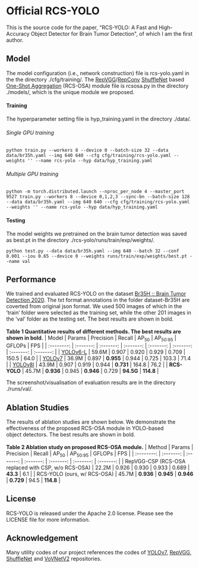 # Official RCS-YOLO
This is the source code for the paper, "RCS-YOLO: A Fast and High-Accuracy Object Detector for Brain Tumor Detection", of which I am the first author.

## Model
The model configuration (i.e., network construction) file is rcs-yolo.yaml in the the directory ./cfg/training/. The [RepVGG](https://openaccess.thecvf.com/content/CVPR2021/papers/Ding_RepVGG_Making_VGG-Style_ConvNets_Great_Again_CVPR_2021_paper.pdf)/[RepConv](https://arxiv.org/pdf/2207.02696.pdf) [ShuffleNet](https://openaccess.thecvf.com/content_ECCV_2018/papers/Ningning_Light-weight_CNN_Architecture_ECCV_2018_paper.pdf) based [One-Shot Aggregation](https://openaccess.thecvf.com/content_CVPR_2020/papers/Lee_CenterMask_Real-Time_Anchor-Free_Instance_Segmentation_CVPR_2020_paper.pdf) (RCS-OSA) module file is rcsosa.py in the directory ./models/, which is the unique module we proposed.

#### Training

The hyperparameter setting file is hyp_training.yaml in the directory ./data/.

###### Single GPU training
```
python train.py --workers 8 --device 0 --batch-size 32 --data data/br35h.yaml --img 640 640 --cfg cfg/training/rcs-yolo.yaml --weights '' --name rcs-yolo --hyp data/hyp_training.yaml
```

###### Multiple GPU training
```
python -m torch.distributed.launch --nproc_per_node 4 --master_port 9527 train.py --workers 8 --device 0,1,2,3 --sync-bn --batch-size 128 --data data/br35h.yaml --img 640 640 --cfg cfg/training/rcs-yolo.yaml --weights '' --name rcs-yolo --hyp data/hyp_training.yaml
```

#### Testing

The model weights we pretrained on the brain tumor detection was saved as best.pt in the directory ./rcs-yolo/runs/train/exp/weights/.
```
python test.py --data data/br35h.yaml --img 640 --batch 32 --conf 0.001 --iou 0.65 --device 0 --weights runs/train/exp/weights/best.pt --name val
```

## Performance
We trained and evaluated RCS-YOLO on the dataset [Br35H :: Brain Tumor Detection 2020](https://www.kaggle.com/datasets/ahmedhamada0/brain-tumor-detection). The txt format annotations in the folder dataset-Br35H are coverted from original json format. We used 500 images of which in the ’train’ folder were selected as the training set, while the other 201 images in the ’val’ folder as the testing set. The best results are shown in bold.<br />
<br />
**Table 1 Quantitative results of different methods. The best results are shown in bold.** 
| Model | Params | Precision | Recall | AP<sub>50</sub> | AP<sub>50:95</sub> | GFLOPs | FPS |
| :--------: | :-------: | :-------: | :-------: | :-------: | :-------: | :-------: | :-------: |
| [YOLOv6-L](https://github.com/meituan/YOLOv6) | 59.6M | 0.907 | 0.920 | 0.929 | 0.709 | 150.5 | 64.0 |
| [YOLOv7](https://github.com/WongKinYiu/yolov7) | 36.9M | 0.897 | **0.955** | 0.944 | 0.725 | 103.3 | 71.4 |
| [YOLOv8l](https://github.com/ultralytics/ultralytics) | 43.9M | 0.907 | 0.919 | 0.944 | **0.731** | 164.8 | 76.2 |
| **RCS-YOLO** | 45.7M | **0.936** | 0.945 | **0.946** | 0.729 | **94.5G** | **114.8** |

The screenshot/visualisation of evaluation results are in the directory ./runs/val/.

## Ablation Studies
The results of ablation studies are shown below. We demonstrate the effectiveness of the proposed RCS-OSA module in YOLO-based object detectors. The best results are shown in bold.<br />
<br />
**Table 2 Ablation study on proposed RCS-OSA module.** 
| Method | Params | Precision | Recall | AP<sub>50</sub> | AP<sub>50:95</sub> | GFLOPs | FPS |
| :--------: | :-------: | :-------: | :-------: | :-------: | :-------: | :-------: |
| RepVGG-CSP (RCS-OSA replaced with CSP, w/o RCS-OSA) | 22.2M | 0.926 | 0.930 | 0.933 | 0.689 | **43.3** | 6.1 |
| RCS-YOLO (ours, w/ RCS-OSA) | 45.7M | **0.936** | **0.945** | **0.946** | **0.729** | 94.5 | **114.8** |

## License
RCS-YOLO is released under the Apache 2.0 license. Please see the LICENSE file for more information.

## Acknowledgement
Many utility codes of our project references the codes of [YOLOv7](https://github.com/WongKinYiu/yolov7), [RepVGG](https://github.com/DingXiaoH/RepVGG), [ShuffleNet](https://github.com/megvii-model/ShuffleNet-Series) and [VoVNetV2](https://github.com/youngwanLEE/vovnet-detectron2) repositories.
